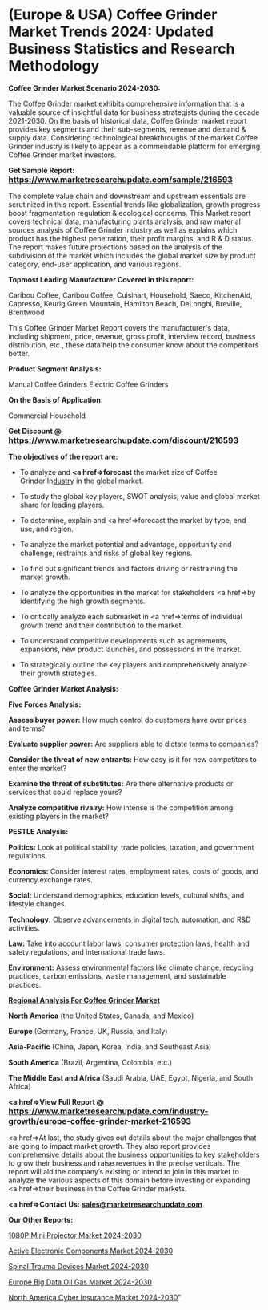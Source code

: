 # (Europe & USA) Coffee Grinder Market Trends 2024: Updated Business Statistics and Research Methodology

<strong>Coffee Grinder Market Scenario 2024-2030:</strong>

The Coffee Grinder market exhibits comprehensive information that is a valuable source of insightful data for business strategists during the decade 2021-2030. On the basis of historical data, Coffee Grinder market report provides key segments and their sub-segments, revenue and demand &amp; supply data. Considering technological breakthroughs of the market Coffee Grinder industry is likely to appear as a commendable platform for emerging Coffee Grinder market investors.

<strong>Get Sample Report: <a href=https://www.marketresearchupdate.com/sample/216593><font size=3 color=#0000ff>https://www.marketresearchupdate.com/sample/216593</font></a></strong>

The complete value chain and downstream and upstream essentials are scrutinized in this report. Essential trends like globalization, growth progress boost fragmentation regulation &amp; ecological concerns. This Market report covers technical data, manufacturing plants analysis, and raw material sources analysis of Coffee Grinder Industry as well as explains which product has the highest penetration, their profit margins, and R & D status. The report makes future projections based on the analysis of the subdivision of the market which includes the global market size by product category, end-user application, and various regions.

<strong>Topmost Leading Manufacturer Covered in this report:</strong>

Caribou Coffee, Caribou Coffee, Cuisinart, Household, Saeco, KitchenAid, Capresso, Keurig Green Mountain, Hamilton Beach, DeLonghi, Breville, Brentwood

This Coffee Grinder Market Report covers the manufacturer's data, including shipment, price, revenue, gross profit, interview record, business distribution, etc., these data help the consumer know about the competitors better.

<strong>Product Segment Analysis: </strong>

Manual Coffee Grinders
Electric Coffee Grinders

<strong>On the Basis of Application:</strong>

Commercial
Household

<strong>Get Discount @ <a href=https://www.marketresearchupdate.com/discount/216593><font size=3 color=#0000ff>https://www.marketresearchupdate.com/discount/216593</font></a></strong>

<strong><b>The objectives of the report are:</b></strong>

- To analyze and <strong><a href=><strong>forecast</strong></a></strong> the market size of Coffee Grinder In<a href=ASDF991299>dustr</a>y in the global market.

- To study the global key players, SWOT analysis, value and global market share for leading players.

- To determine, explain and <a href=>forecast</a> the market by type, end use, and region.

- To analyze the market potential and advantage, opportunity and challenge, restraints and risks of global key regions.

- To find out significant trends and factors driving or restraining the market growth.

- To analyze the opportunities in the market for stakeholders <a href=>by</a> identifying the high growth segments.

- To critically analyze each submarket in <a href=>terms</a> of individual growth trend and their contribution to the market.

- To understand competitive developments such as agreements, expansions, new product launches, and possessions in the market.

- To strategically outline the key players and comprehensively analyze their growth strategies.

<strong>Coffee Grinder Market Analysis:</strong>

<strong>Five Forces Analysis:</strong>

<strong>Assess buyer power:</strong> How much control do customers have over prices and terms?

<strong>Evaluate supplier power:</strong> Are suppliers able to dictate terms to companies?

<strong>Consider the threat of new entrants:</strong> How easy is it for new competitors to enter the market?

<strong>Examine the threat of substitutes:</strong> Are there alternative products or services that could replace yours?

<strong>Analyze competitive rivalry:</strong> How intense is the competition among existing players in the market?

<strong>PESTLE Analysis:</strong>

<strong>Politics:</strong> Look at political stability, trade policies, taxation, and government regulations.

<strong>Economics:</strong> Consider interest rates, employment rates, costs of goods, and currency exchange rates.

<strong>Social:</strong> Understand demographics, education levels, cultural shifts, and lifestyle changes.

<strong>Technology:</strong> Observe advancements in digital tech, automation, and R&D activities.

<strong>Law:</strong> Take into account labor laws, consumer protection laws, health and safety regulations, and international trade laws.

<strong>Environment:</strong> Assess environmental factors like climate change, recycling practices, carbon emissions, waste management, and sustainable practices.

<strong><u><b>Regional Analysis For Coffee Grinder Market</b></u></strong>

<strong><b>North America</b></strong> (the United States, Canada, and Mexico)

<strong><b>Europe </b></strong>(Germany, France, UK, Russia, and Italy)

<strong><b>Asia-Pacific</b></strong> (China, Japan, Korea, India, and Southeast Asia)

<strong><b>South America</b></strong> (Brazil, Argentina, Colombia, etc.)

<strong><b>The Middle East and Africa</b></strong> (Saudi Arabia, UAE, Egypt, Nigeria, and South Africa)

<strong><a href=>View Full Report</a> @ <a href=https://www.marketresearchupdate.com/industry-growth/europe-coffee-grinder-market-216593><font size=3 color=#0000ff>https://www.marketresearchupdate.com/industry-growth/europe-coffee-grinder-market-216593</font></a></strong>

<a href=>At last,</a> the study gives out details about the major challenges that are going to impact market growth. They also report provides comprehensive details about the business opportunities to key stakeholders to grow their business and raise revenues in the precise verticals. The report will aid the company’s existing or intend to join in this market to analyze the various aspects of this domain before investing or expanding <a href=>their</a> business in the Coffee Grinder markets.

<strong><a href=>Contact Us:</a></strong>
<strong>sales@marketresearchupdate.com</strong>

<strong>Our Other Reports:</strong>

<a href=https://www.linkedin.com/pulse/1080p-mini-projector-market-size-growth-set-surge>1080P Mini Projector Market 2024-2030</a>

<a href=https://www.linkedin.com/pulse/active-electronic-components-market-2023-analysis>Active Electronic Components Market 2024-2030</a>

<a href=https://www.linkedin.com/pulse/spinal-trauma-devices-market-research-report>Spinal Trauma Devices Market 2024-2030</a>

<a href=https://www.linkedin.com/pulse/europe-big-data-oil-gas-market-2023-demand-jq2bf/>Europe Big Data Oil Gas Market 2024-2030</a>

<a href=https://www.linkedin.com/pulse/north-america-cyber-insurance-market-2023-industry-zhboc/>North America Cyber Insurance Market 2024-2030</a>"
